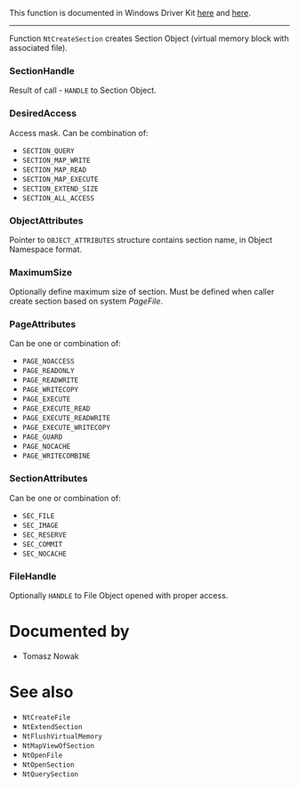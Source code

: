 This function is documented in Windows Driver Kit [here](https://learn.microsoft.com/en-us/windows-hardware/drivers/ddi/ntifs/nf-ntifs-ntcreatesection) and [here](https://learn.microsoft.com/en-us/windows-hardware/drivers/ddi/wdm/nf-wdm-zwcreatesection).

---

Function `NtCreateSection` creates Section Object (virtual memory block with associated file).

### SectionHandle

Result of call - `HANDLE` to Section Object.

### DesiredAccess

Access mask. Can be combination of:

* `SECTION_QUERY`
* `SECTION_MAP_WRITE`
* `SECTION_MAP_READ`
* `SECTION_MAP_EXECUTE`
* `SECTION_EXTEND_SIZE`
* `SECTION_ALL_ACCESS`

### ObjectAttributes

Pointer to `OBJECT_ATTRIBUTES` structure contains section name, in Object Namespace format.

### MaximumSize

Optionally define maximum size of section. Must be defined when caller create section based on system *PageFile*.

### PageAttributes

Can be one or combination of:

* `PAGE_NOACCESS`
* `PAGE_READONLY`
* `PAGE_READWRITE`
* `PAGE_WRITECOPY`
* `PAGE_EXECUTE`
* `PAGE_EXECUTE_READ`
* `PAGE_EXECUTE_READWRITE`
* `PAGE_EXECUTE_WRITECOPY`
* `PAGE_GUARD`
* `PAGE_NOCACHE`
* `PAGE_WRITECOMBINE`

### SectionAttributes

Can be one or combination of:

* `SEC_FILE`
* `SEC_IMAGE`
* `SEC_RESERVE`
* `SEC_COMMIT`
* `SEC_NOCACHE`

### FileHandle

Optionally `HANDLE` to File Object opened with proper access.

# Documented by

* Tomasz Nowak

# See also

* `NtCreateFile`
* `NtExtendSection`
* `NtFlushVirtualMemory`
* `NtMapViewOfSection`
* `NtOpenFile`
* `NtOpenSection`
* `NtQuerySection`

